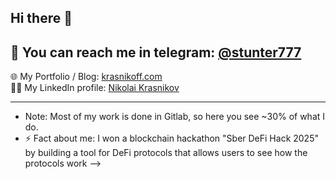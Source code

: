 ## Hi there 👋

## 👋 You can reach me in telegram: [@stunter777](https://t.me/stunter777)

🌐 My Portfolio / Blog: [krasnikoff.com](https://krasnikoff.com)  
👨‍💼 My LinkedIn profile: [Nikolai Krasnikov](https://linkedin.com/in/nikolai-kras)

---


-  Note: Most of my work is done in Gitlab, so here you see ~30% of what I do.
- ⚡ Fact about me: I won a blockchain hackathon "Sber DeFi Hack 2025" by building a tool for DeFi protocols that allows users to see how the protocols work
-->
